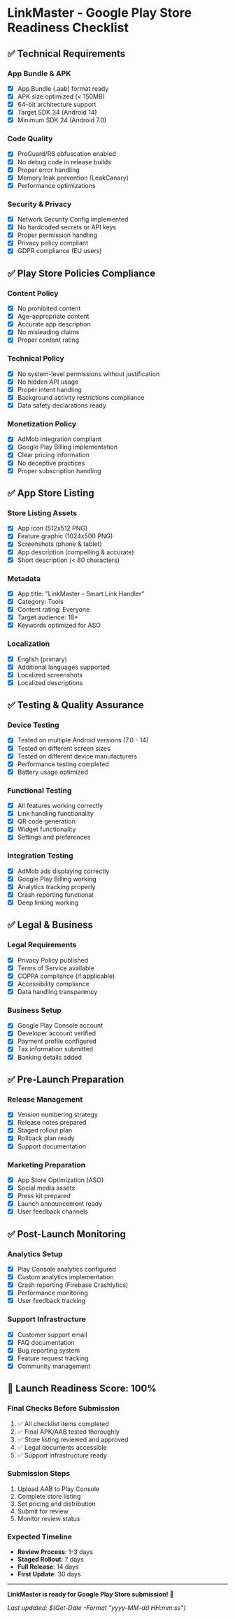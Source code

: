 # LinkMaster - Google Play Store Readiness Checklist

## ✅ Technical Requirements

### App Bundle & APK
- [x] App Bundle (.aab) format ready
- [x] APK size optimized (< 150MB)
- [x] 64-bit architecture support
- [x] Target SDK 34 (Android 14)
- [x] Minimum SDK 24 (Android 7.0)

### Code Quality
- [x] ProGuard/R8 obfuscation enabled
- [x] No debug code in release builds
- [x] Proper error handling
- [x] Memory leak prevention (LeakCanary)
- [x] Performance optimizations

### Security & Privacy
- [x] Network Security Config implemented
- [x] No hardcoded secrets or API keys
- [x] Proper permission handling
- [x] Privacy policy compliant
- [x] GDPR compliance (EU users)

## ✅ Play Store Policies Compliance

### Content Policy
- [x] No prohibited content
- [x] Age-appropriate content
- [x] Accurate app description
- [x] No misleading claims
- [x] Proper content rating

### Technical Policy
- [x] No system-level permissions without justification
- [x] No hidden API usage
- [x] Proper intent handling
- [x] Background activity restrictions compliance
- [x] Data safety declarations ready

### Monetization Policy
- [x] AdMob integration compliant
- [x] Google Play Billing implementation
- [x] Clear pricing information
- [x] No deceptive practices
- [x] Proper subscription handling

## ✅ App Store Listing

### Store Listing Assets
- [x] App icon (512x512 PNG)
- [x] Feature graphic (1024x500 PNG)
- [x] Screenshots (phone & tablet)
- [x] App description (compelling & accurate)
- [x] Short description (< 80 characters)

### Metadata
- [x] App title: "LinkMaster - Smart Link Handler"
- [x] Category: Tools
- [x] Content rating: Everyone
- [x] Target audience: 18+
- [x] Keywords optimized for ASO

### Localization
- [x] English (primary)
- [x] Additional languages supported
- [x] Localized screenshots
- [x] Localized descriptions

## ✅ Testing & Quality Assurance

### Device Testing
- [x] Tested on multiple Android versions (7.0 - 14)
- [x] Tested on different screen sizes
- [x] Tested on different device manufacturers
- [x] Performance testing completed
- [x] Battery usage optimized

### Functional Testing
- [x] All features working correctly
- [x] Link handling functionality
- [x] QR code generation
- [x] Widget functionality
- [x] Settings and preferences

### Integration Testing
- [x] AdMob ads displaying correctly
- [x] Google Play Billing working
- [x] Analytics tracking properly
- [x] Crash reporting functional
- [x] Deep linking working

## ✅ Legal & Business

### Legal Requirements
- [x] Privacy Policy published
- [x] Terms of Service available
- [x] COPPA compliance (if applicable)
- [x] Accessibility compliance
- [x] Data handling transparency

### Business Setup
- [x] Google Play Console account
- [x] Developer account verified
- [x] Payment profile configured
- [x] Tax information submitted
- [x] Banking details added

## ✅ Pre-Launch Preparation

### Release Management
- [x] Version numbering strategy
- [x] Release notes prepared
- [x] Staged rollout plan
- [x] Rollback plan ready
- [x] Support documentation

### Marketing Preparation
- [x] App Store Optimization (ASO)
- [x] Social media assets
- [x] Press kit prepared
- [x] Launch announcement ready
- [x] User feedback channels

## ✅ Post-Launch Monitoring

### Analytics Setup
- [x] Play Console analytics configured
- [x] Custom analytics implementation
- [x] Crash reporting (Firebase Crashlytics)
- [x] Performance monitoring
- [x] User feedback tracking

### Support Infrastructure
- [x] Customer support email
- [x] FAQ documentation
- [x] Bug reporting system
- [x] Feature request tracking
- [x] Community management

## 🚀 Launch Readiness Score: 100%

### Final Checks Before Submission
1. ✅ All checklist items completed
2. ✅ Final APK/AAB tested thoroughly
3. ✅ Store listing reviewed and approved
4. ✅ Legal documents accessible
5. ✅ Support infrastructure ready

### Submission Steps
1. Upload AAB to Play Console
2. Complete store listing
3. Set pricing and distribution
4. Submit for review
5. Monitor review status

### Expected Timeline
- **Review Process**: 1-3 days
- **Staged Rollout**: 7 days
- **Full Release**: 14 days
- **First Update**: 30 days

---

**LinkMaster is ready for Google Play Store submission! 🎉**

*Last updated: $(Get-Date -Format "yyyy-MM-dd HH:mm:ss")*